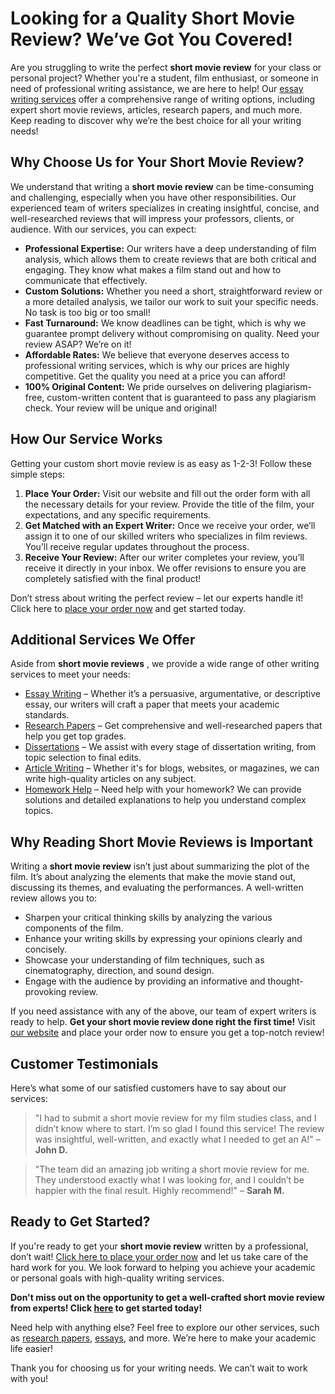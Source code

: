 # Looking for a Quality Short Movie Review? We’ve Got You Covered!

Are you struggling to write the perfect **short movie review** for your class or personal project? Whether you're a student, film enthusiast, or someone in need of professional writing assistance, we are here to help! Our [essay writing services](https://tinyurl.com/topessay?keyword=short+movie+review) offer a comprehensive range of writing options, including expert short movie reviews, articles, research papers, and much more. Keep reading to discover why we’re the best choice for all your writing needs!

## Why Choose Us for Your Short Movie Review?

We understand that writing a **short movie review** can be time-consuming and challenging, especially when you have other responsibilities. Our experienced team of writers specializes in creating insightful, concise, and well-researched reviews that will impress your professors, clients, or audience. With our services, you can expect:

- **Professional Expertise:** Our writers have a deep understanding of film analysis, which allows them to create reviews that are both critical and engaging. They know what makes a film stand out and how to communicate that effectively.
- **Custom Solutions:** Whether you need a short, straightforward review or a more detailed analysis, we tailor our work to suit your specific needs. No task is too big or too small!
- **Fast Turnaround:** We know deadlines can be tight, which is why we guarantee prompt delivery without compromising on quality. Need your review ASAP? We’re on it!
- **Affordable Rates:** We believe that everyone deserves access to professional writing services, which is why our prices are highly competitive. Get the quality you need at a price you can afford!
- **100% Original Content:** We pride ourselves on delivering plagiarism-free, custom-written content that is guaranteed to pass any plagiarism check. Your review will be unique and original!

## How Our Service Works

Getting your custom short movie review is as easy as 1-2-3! Follow these simple steps:

1. **Place Your Order:** Visit our website and fill out the order form with all the necessary details for your review. Provide the title of the film, your expectations, and any specific requirements.
2. **Get Matched with an Expert Writer:** Once we receive your order, we’ll assign it to one of our skilled writers who specializes in film reviews. You’ll receive regular updates throughout the process.
3. **Receive Your Review:** After our writer completes your review, you’ll receive it directly in your inbox. We offer revisions to ensure you are completely satisfied with the final product!

Don’t stress about writing the perfect review – let our experts handle it! Click here to [place your order now](https://tinyurl.com/topessay?keyword=short+movie+review) and get started today.

## Additional Services We Offer

Aside from **short movie reviews** , we provide a wide range of other writing services to meet your needs:

- [Essay Writing](https://tinyurl.com/topessay?keyword=short+movie+review) – Whether it’s a persuasive, argumentative, or descriptive essay, our writers will craft a paper that meets your academic standards.
- [Research Papers](https://tinyurl.com/topessay?keyword=short+movie+review) – Get comprehensive and well-researched papers that help you get top grades.
- [Dissertations](https://tinyurl.com/topessay?keyword=short+movie+review) – We assist with every stage of dissertation writing, from topic selection to final edits.
- [Article Writing](https://tinyurl.com/topessay?keyword=short+movie+review) – Whether it's for blogs, websites, or magazines, we can write high-quality articles on any subject.
- [Homework Help](https://tinyurl.com/topessay?keyword=short+movie+review) – Need help with your homework? We can provide solutions and detailed explanations to help you understand complex topics.

## Why Reading Short Movie Reviews is Important

Writing a **short movie review** isn’t just about summarizing the plot of the film. It’s about analyzing the elements that make the movie stand out, discussing its themes, and evaluating the performances. A well-written review allows you to:

- Sharpen your critical thinking skills by analyzing the various components of the film.
- Enhance your writing skills by expressing your opinions clearly and concisely.
- Showcase your understanding of film techniques, such as cinematography, direction, and sound design.
- Engage with the audience by providing an informative and thought-provoking review.

If you need assistance with any of the above, our team of expert writers is ready to help. **Get your short movie review done right the first time!** Visit [our website](https://tinyurl.com/topessay?keyword=short+movie+review) and place your order now to ensure you get a top-notch review!

## Customer Testimonials

Here’s what some of our satisfied customers have to say about our services:

> "I had to submit a short movie review for my film studies class, and I didn’t know where to start. I’m so glad I found this service! The review was insightful, well-written, and exactly what I needed to get an A!" – **John D.**

> "The team did an amazing job writing a short movie review for me. They understood exactly what I was looking for, and I couldn’t be happier with the final result. Highly recommend!" – **Sarah M.**

## Ready to Get Started?

If you're ready to get your **short movie review** written by a professional, don’t wait! [Click here to place your order now](https://tinyurl.com/topessay?keyword=short+movie+review) and let us take care of the hard work for you. We look forward to helping you achieve your academic or personal goals with high-quality writing services.

**Don't miss out on the opportunity to get a well-crafted short movie review from experts! Click [here](https://tinyurl.com/topessay?keyword=short+movie+review) to get started today!**

Need help with anything else? Feel free to explore our other services, such as [research papers](https://tinyurl.com/topessay?keyword=short+movie+review), [essays](https://tinyurl.com/topessay?keyword=short+movie+review), and more. We’re here to make your academic life easier!

Thank you for choosing us for your writing needs. We can’t wait to work with you!
